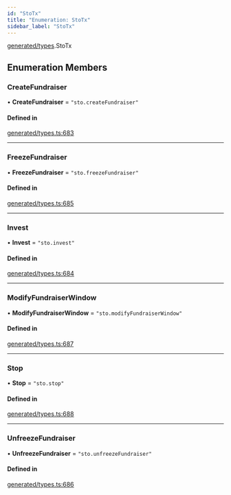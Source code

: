 ```yaml
---
id: "StoTx"
title: "Enumeration: StoTx"
sidebar_label: "StoTx"
---
```


[generated/types](../../../../modules/Generated/Types/Types.md).StoTx

## Enumeration Members

### CreateFundraiser

• **CreateFundraiser** = ``"sto.createFundraiser"``

#### Defined in

[generated/types.ts:683](https://github.com/PolymeshAssociation/polymesh-sdk/blob/de58d40fd/src/generated/types.ts#L683)

___

### FreezeFundraiser

• **FreezeFundraiser** = ``"sto.freezeFundraiser"``

#### Defined in

[generated/types.ts:685](https://github.com/PolymeshAssociation/polymesh-sdk/blob/de58d40fd/src/generated/types.ts#L685)

___

### Invest

• **Invest** = ``"sto.invest"``

#### Defined in

[generated/types.ts:684](https://github.com/PolymeshAssociation/polymesh-sdk/blob/de58d40fd/src/generated/types.ts#L684)

___

### ModifyFundraiserWindow

• **ModifyFundraiserWindow** = ``"sto.modifyFundraiserWindow"``

#### Defined in

[generated/types.ts:687](https://github.com/PolymeshAssociation/polymesh-sdk/blob/de58d40fd/src/generated/types.ts#L687)

___

### Stop

• **Stop** = ``"sto.stop"``

#### Defined in

[generated/types.ts:688](https://github.com/PolymeshAssociation/polymesh-sdk/blob/de58d40fd/src/generated/types.ts#L688)

___

### UnfreezeFundraiser

• **UnfreezeFundraiser** = ``"sto.unfreezeFundraiser"``

#### Defined in

[generated/types.ts:686](https://github.com/PolymeshAssociation/polymesh-sdk/blob/de58d40fd/src/generated/types.ts#L686)
